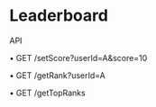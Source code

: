 # Leaderboard


API

• GET /setScore?userId=A&score=10

• GET /getRank?userId=A

• GET /getTopRanks
